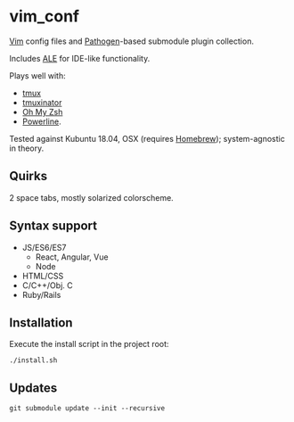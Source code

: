 # vim_conf

[Vim](https://github.com/vim/vim) config files and [Pathogen](https://github.com/tpope/vim-pathogen)-based submodule plugin collection.

Includes [ALE](https://github.com/w0rp/ale) for IDE-like functionality.

Plays well with:
* [tmux](https://github.com/tmux/tmux)
* [tmuxinator](https://github.com/tmuxinator/tmuxinator)
* [Oh My Zsh](https://github.com/robbyrussell/oh-my-zsh)
* [Powerline](https://github.com/powerline/powerline).

Tested against Kubuntu 18.04, OSX (requires [Homebrew](https://brew.sh/)); system-agnostic in theory.

## Quirks

2 space tabs, mostly solarized colorscheme.

## Syntax support

* JS/ES6/ES7
  * React, Angular, Vue
  * Node
* HTML/CSS
* C/C++/Obj. C
* Ruby/Rails

## Installation

Execute the install script in the project root:
```
./install.sh
```

## Updates

```
git submodule update --init --recursive
```
